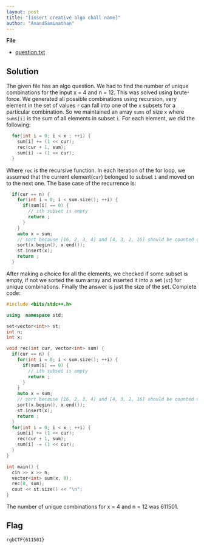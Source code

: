 ```yaml
---
layout: post
title: "[insert creative algo chall name]"
author: "AnandSaminathan"
---
```


**File**
- [question.txt]({{site.baseurl}}/assets/insert-creative-algo-chall-name/question.txt)


## Solution

The given file has an algo question. We had to find the number of unique combinations for the input x = 4 and n = 12.
This was solved using brute-force. We generated all possible combinations using recursion, very element in the set of values <code>r</code> can fall into one of the <code>x</code> subsets for a particular combination. So we maintained an array <code>sums</code> of size <code>x</code> where <code>sums[i]</code> is the sum of all elements in subset <code>i</code>. For each element, we did the following:
```cpp
  for(int i = 0; i < x ; ++i) {
    sum[i] += (1 << cur);
    rec(cur + 1, sum);
    sum[i] -= (1 << cur);
  }
```
Where <code>rec</code> is the recursive function. In each iteration of the for loop, we assumed that the current element(<code>cur</code>) belonged to subset <code>i</code> and moved on to the next one. The base case of the recurrence is:
```cpp
  if(cur == n) {
    for(int i = 0; i < sum.size(); ++i) {
      if(sum[i] == 0) {
        // ith subset is empty
        return ;  
      }   
    }
    auto x = sum;
    // sort because [16, 2, 3, 4] and [4, 3, 2, 16] should be counted only once 
    sort(x.begin(), x.end());
    st.insert(x);
    return ;
  }
```
After making a choice for all the elements, we checked if some subset is empty, if not we sorted the sum array and inserted it into a set (<code>st</code>) for unique combinations. Finally the answer is just the size of the set. Complete code:
```cpp
#include <bits/stdc++.h>

using  namespace std;

set<vector<int>> st;
int n;
int x;

void rec(int cur, vector<int> sum) {
  if(cur == n) {
    for(int i = 0; i < sum.size(); ++i) {
      if(sum[i] == 0) {
        // ith subset is empty
        return ;  
      }   
    }
    auto x = sum;
    // sort because [16, 2, 3, 4] and [4, 3, 2, 16] should be counted only once 
    sort(x.begin(), x.end());
    st.insert(x);
    return ;
  }
  for(int i = 0; i < x ; ++i) {
    sum[i] += (1 << cur);
    rec(cur + 1, sum);
    sum[i] -= (1 << cur);
  }
}

int main() {
  cin >> x >> n;
  vector<int> sum(x, 0);
  rec(0, sum);
  cout << st.size() << "\n";
}
```
The number of unique combinations for x = 4 and n = 12 was 611501.

## Flag
```
rgbCTF{611501}
```


